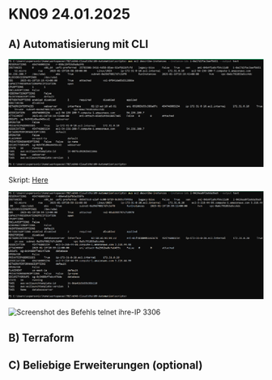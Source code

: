 # KN09 24.01.2025 #

## A) Automatisierung mit CLI ##

![Screenshot der Details der Instanz, die Sie stoppen und starten](/m346-Cloud/Images/KN09/CLI.png)

Skript: [Here](./script.sh)

![Screenshot der Details der neu-erstellten Instanz](/m346-Cloud/Images/KN09/NEW-INSTANCE.png)

![Screenshot des Befehls telnet ihre-IP 3306](/m346-Cloud/Images/KN09/CMD.png)

## B) Terraform ##

## C) Beliebige Erweiterungen (optional) ##
